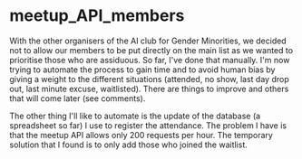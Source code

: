 # meetup_API_members

With the other organisers of the AI club for Gender Minorities, we decided not to allow our members to be put directly on the main list as we wanted to prioritise those who are assiduous. So far, I've done that manually. I'm now trying to automate the process to gain time and to avoid human bias by giving a weight to the different situations (attended, no show, last day drop out, last minute excuse, waitlisted). There are things to improve and others that will come later (see comments).

The other thing I'll like to automate is the update of the database (a spreadsheet so far) I use to register the attendance. The problem I have is that the meetup API allows only 200 requests per hour. The temporary solution that I found is to only add those who joined the waitlist.
